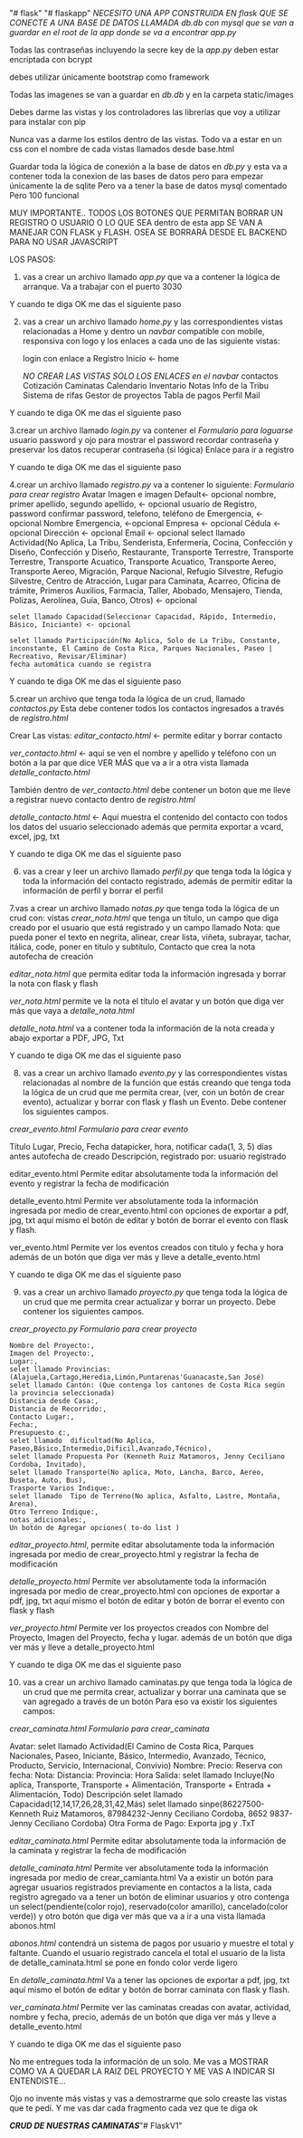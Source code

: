 "# flask" 
"# flaskapp" 
*NECESITO UNA APP CONSTRUIDA EN flask
QUE SE CONECTE A UNA BASE DE DATOS LLAMADA db.db con mysql que se van a guardar en el root de la app donde se va a encontrar app.py*

Todas las contraseñas incluyendo la secre key de la *app.py* deben estar encriptada  con bcrypt

debes utilizar únicamente bootstrap como framework

Todas las imagenes se van a guardar en *db.db* y en la carpeta static/images

Debes darme  las vistas y los controladores las librerías que voy a utilizar para instalar con pip

Nunca vas a darme los estilos dentro de las vistas. Todo va a estar en un css con el nombre de cada vistas llamados desde base.html

Guardar toda la lógica de conexión a la base de datos en  *db.py* y esta va a contener toda la conexion de las bases de datos pero para empezar únicamente la de sqlite Pero va a tener la base de datos mysql comentado Pero 100 funcional

MUY IMPORTANTE.. TODOS LOS BOTONES QUE PERMITAN BORRAR UN REGISTRO O USUARIO O LO QUE SEA dentro de esta app SE VAN A MANEJAR CON FLASK y FLASH. OSEA SE BORRARÁ DESDE EL BACKEND PARA NO USAR JAVASCRIPT


LOS PASOS:
1. vas a crear un archivo llamado *app.py*  que va a contener la lógica de arranque. Va a trabajar con el puerto 3030

Y cuando te diga OK me das el siguiente paso

2. vas a crear un archivo llamado *home.py*  y las correspondientes vistas relacionadas a
 Home y dentro un *navbar* compatible con mobile,  responsiva con logo y los  enlaces a cada uno de las siguiente vistas: 

	login con enlace a Registro	
	Inicio <- home

	*NO CREAR LAS VISTAS SOLO LOS ENLACES en el navbar*
	contactos
	Cotización
	Caminatas
	Calendario
	Inventario
	Notas
  	Info de la Tribu
	Sistema de rifas
	Gestor de proyectos
	Tabla de pagos
	Perfil
	Mail



Y cuando te diga OK me das el siguiente paso



3.crear un archivo llamado *login.py* va contener el 
*Formulario para loguarse*
	usuario
	password y ojo para mostrar el password
	recordar contraseña y preservar los datos
	recuperar contraseña (si lógica)
	Enlace para ir a registro


Y cuando te diga OK me das el siguiente paso

4.crear un archivo llamado *registro.py* va a contener lo siguiente:
*Formulario para crear registro*
	Avatar Imagen e imagen Default<- opcional
	nombre, 
	primer apellido, 
	segundo apellido, <- opcional 
	usuario de Registro, 
	password 
	confirmar password, 
	telefono,
	teléfono de Emergencia, <- opcional
	Nombre Emergencia, <-opcional
	Empresa 	<- opcional
	Cédula 		<- opcional
	Dirección 	<- opcional
	Email		<- opcional
	select llamado Actividad(No Aplica, La Tribu, Senderista, Enfermería, Cocina, Confección y Diseño, Confección y Diseño, Restaurante, Transporte Terrestre, Transporte Terrestre, Transporte Acuatico, Transporte Acuatico, Transporte Aereo, Transporte Aereo, Migración, Parque Nacional, Refugio Silvestre, Refugio Silvestre, Centro de Atracción, Lugar para Caminata, Acarreo, Oficina de trámite, Primeros Auxilios, Farmacia, Taller,  Abobado, Mensajero, Tienda, Polizas, Aerolínea, Guía, Banco, Otros) <- opcional
	
	selet llamado Capacidad(Seleccionar Capacidad, Rápido, Intermedio, Básico, Iniciante) <- opcional
	
	selet llamado Participación(No Aplica, Solo de La Tribu, Constante, inconstante, El Camino de Costa Rica, Parques Nacionales, Paseo | Recreativo, Revisar/Eliminar)
	fecha automática cuando se registra


Y cuando te diga OK me das el siguiente paso









5.crear un archivo que tenga toda la lógica de un crud, llamado *contactos.py*  Esta debe contener todos los contactos ingresados a través de  *registro.html*

Crear Las vistas:
*editar_contacto.html* <- permite editar y borrar contacto 

*ver_contacto.html* <- aqui se ven el nombre y apellido y teléfono con un botón a la par que dice VER MÁS que va a ir a otra vista llamada  *detalle_contacto.html*

También dentro de *ver_contacto.html* debe contener  un boton que me lleve a registrar nuevo contacto dentro de *registro.html*

*detalle_contacto.html* <- Aquí muestra el contenido del contacto con todos los datos del usuario seleccionado además que permita  exportar a vcard, excel, jpg, txt


Y cuando te diga OK me das el siguiente paso

6. vas a crear y leer un archivo  llamado *perfil.py*   que tenga toda la lógica y toda la información del contacto registrado, además de permitir editar la información de perfil y  borrar el perfil

7.vas a crear un archivo llamado *notas.py*  que tenga toda la lógica de un crud con: vistas   *crear_nota.html*  que tenga un título, un campo que diga creado por el usuario que está registrado y un campo llamado Nota: que pueda poner el texto en negrita, alinear, crear lista, viñeta, subrayar, tachar, itálica, code, poner en titulo y subtítulo,
Contacto que crea la nota
autofecha de creación

*editar_nota.html* que permita editar toda la información ingresada y borrar la nota con flask y flash 

*ver_nota.html* permite ve la nota el título el avatar y un botón que diga ver más que vaya a *detalle_nota.html*

*detalle_nota.html* va a contener toda la información de la nota creada y abajo exportar a PDF, JPG, Txt


Y cuando te diga OK me das el siguiente paso



8. vas a crear un archivo llamado *evento.py* y las correspondientes vistas relacionadas al nombre de la función que estás creando que tenga toda la lógica de un crud que me permita crear, (ver, con un botón de crear evento), actualizar y borrar con flask y flash un Evento. Debe contener los siguientes campos.

*crear_evento.html*
	*Formulario para crear evento*

Título
Lugar,
Precio, 
Fecha datapicker, 
hora, 
notificar cada(1, 3, 5) días antes
autofecha de creado
Descripción,
registrado por: usuario registrado

editar_evento.html
Permite editar absolutamente  toda la información del evento y registrar la fecha de modificación 

detalle_evento.html
Permite ver absolutamente toda la información ingresada por medio de crear_evento.html con opciones de exportar a pdf, jpg, txt aquí mismo el botón de editar y botón de borrar el evento con flask y flash.

ver_evento.html 
Permite ver los eventos creados con titulo y fecha y hora  además de un botón que diga ver más y lleve a detalle_evento.html

Y cuando te diga OK me das el siguiente paso





9. vas a crear un archivo llamado *proyecto.py*  que tenga toda la lógica de un crud que me permita crear  actualizar y borrar un proyecto. Debe contener los siguientes campos.
	
*crear_proyecto.py*
	*Formulario para crear proyecto*

	Nombre del Proyecto:,
	Imagen del Proyecto:,
	Lugar:,
	selet llamado Provincias:(Alajuela,Cartago,Heredia,Limón,Puntarenas'Guanacaste,San José)
	selet llamado Cantón: (Que contenga los cantones de Costa Rica según la provincia seleccionada)
	Distancia desde Casa:,
	Distancia de Recorrido:,
	Contacto Lugar:,
	Fecha:,
	Presupuesto ¢:,
	selet llamado  dificultad(No Aplica, Paseo,Básico,Intermedio,Dificil,Avanzado,Técnico),
	selet llamado Propuesta Por (Kenneth Ruiz Matamoros, Jenny Ceciliano Cordoba, Invitado),
	selet llamado Transporte(No aplica, Moto, Lancha, Barco, Aereo, Buseta, Auto, Bus),
	Trasporte Varios Indique:,
	selet llamado  Tipo de Terreno(No aplica, Asfalto, Lastre, Montaña, Arena),
	Otro Terreno Indique:,
	notas_adicionales:,
	Un botón de Agregar opciones( to-do list )
	
*editar_proyecto.html*, permite editar absolutamente toda la información ingresada por medio de crear_proyecto.html
y registrar la fecha de modificación 

*detalle_proyecto.html*
Permite ver absolutamente toda la información ingresada por medio de crear_proyecto.html con opciones de exportar a pdf, jpg, txt aquí mismo el botón de editar y botón de borrar el evento con flask y flash

*ver_proyecto.html*
Permite ver los proyectos creados con Nombre del Proyecto, Imagen del Proyecto,   fecha y lugar. además de un botón que diga ver más y lleve a detalle_proyecto.html

Y cuando te diga OK me das el siguiente paso







10. vas a crear un archivo llamado caminatas.py  que tenga toda la lógica de un crud que me permita crear, actualizar y borrar una caminata que se van agregado a través de un botón  Para eso va existir los siguientes campos:
	
*crear_caminata.html*
	*Formulario para crear_caminata*

Avatar:
selet llamado Actividad(El Camino de Costa Rica, Parques Nacionales, Paseo, Iniciante, Básico, Intermedio, Avanzado, Técnico, Producto, Servicio, Internacional, Convivio)
Nombre:
Precio:
Reserva con
fecha:
Nota:
Distancia:
Provincia:
Hora Salida:
selet llamado  Incluye(No aplica, Transporte, Transporte + Alimentación, Transporte + Entrada + Alimentación, Todo)
Descripción
selet llamado Capacidad(12,14,17,26,28,31,42,Más)
	selet llamado sinpe(86227500-Kenneth Ruiz Matamoros, 87984232-Jenny Ceciliano Cordoba, 8652 9837-Jenny Ceciliano Cordoba)
	Otra Forma de Pago:
	Exporta jpg y .TxT


*editar_caminata.html*
Permite editar absolutamente  toda la información de la caminata y registrar la fecha de modificación 

*detalle_caminata.html*
Permite ver absolutamente toda la información ingresada por medio de crear_camianta.html 
Va a existir un botón para agregar usuarios  registrados previamente en contactos a la lista,  cada registro agregado va a tener  un botón de eliminar usuarios y otro contenga un select(pendiente(color rojo), reservado(color amarillo), cancelado(color verde))  y otro botón que diga ver más que va a ir a una vista llamada abonos.html

*abonos.html* contendrá un sistema de pagos por usuario y muestre el total y faltante. Cuando el usuario registrado cancela el total el usuario de la lista de detalle_caminata.html se pone en fondo color verde ligero

En *detalle_caminata.html*
Va a tener las opciones de exportar a pdf, jpg, txt 
aquí mismo el botón de editar y botón de borrar caminata con flask y flash.

*ver_caminata.html*
Permite ver las caminatas  creadas con avatar, actividad, nombre y fecha, precio,   además de un botón que diga ver más y lleve a detalle_evento.html

Y cuando te diga OK me das el siguiente paso

	
No me entregues toda la información de un solo. Me vas a MOSTRAR COMO VA A QUEDAR LA RAIZ DEL PROYECTO Y ME VAS A INDICAR SI ENTENDISTE...  

Ojo no invente más vistas y vas a demostrarme que solo creaste las vistas que te pedí.
Y me vas dar cada fragmento cada vez que te diga ok



***CRUD DE NUESTRAS CAMINATAS***"# FlaskV1" 

